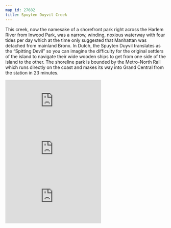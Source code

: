```yaml
---
map_id: 27682
title: Spuyten Duyvil Creek
---
```

This creek, now the namesake of a shorefront park right across the Harlem River from Inwood Park, was a narrow, winding, noxious waterway with four tides per day which at the time only suggested that Manhattan was detached from mainland Bronx. In Dutch, the Spuyten Duyvil translates as the “Spitting Devil” so you can imagine the difficulty for the original settlers of the island to navigate their wide wooden ships to get from one side of the island to the other. The shoreline park is bounded by the Metro-North Rail which runs directly on the coast and makes its way into Grand Central from the station in 23 minutes.

![](https://images.nypl.org/index.php?id=800205&t=w)
![](https://images.nypl.org/index.php?id=800187&t=w)
![](https://images.nypl.org/index.php?id=482699&t=w)
